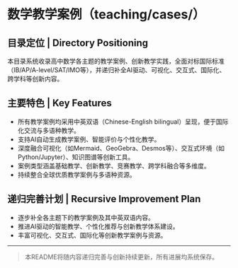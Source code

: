 # 数学教学案例（teaching/cases/）

## 目录定位 | Directory Positioning

本目录系统收录高中数学各主题的教学案例、创新教学实践，全面对标国际标准（IB/AP/A-level/SAT/IMO等），并递归补全AI驱动、可视化、交互式、国际化、跨学科等创新内容。

## 主要特色 | Key Features

- 所有教学案例均采用中英双语（Chinese-English bilingual）呈现，便于国际化交流与多语种教学。
- 支持AI自动生成教学案例、智能评价与个性化教学。
- 深度融合可视化（如Mermaid、GeoGebra、Desmos等）、交互式环境（如Python/Jupyter）、知识图谱等创新工具。
- 案例类型涵盖基础教学、创新教学、竞赛教学、跨学科融合等多维度。
- 持续整合全球优质教学案例与多语种资源。

## 递归完善计划 | Recursive Improvement Plan

- 逐步补全各主题下的教学案例及其中英双语内容。
- 推进AI驱动的智能教学、个性化推荐与创新教学体系建设。
- 丰富可视化、交互式、国际化等创新教学案例与资源。

---

> 本README将随内容递归完善与创新持续更新，所有进展均系统保存。
